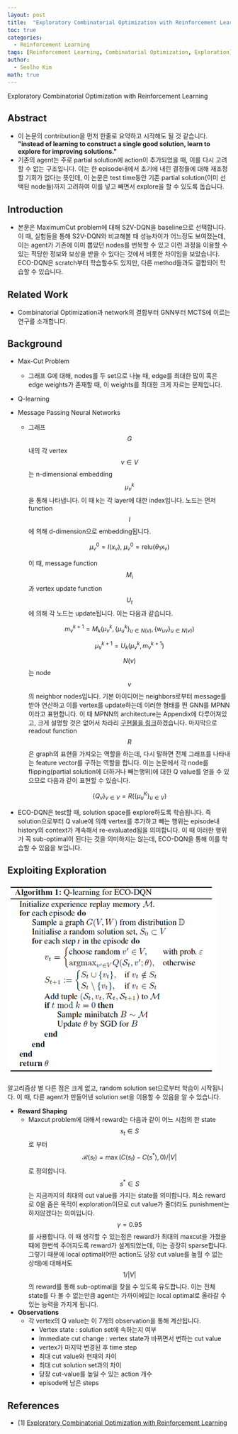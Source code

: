 ```yaml
---
layout: post
title:  "Exploratory Combinatorial Optimization with Reinforcement Learning 논문 리뷰 및 설명"
toc: true
categories: 
  - Reinforcement Learning 
tags: [Reinforcement Learning, Combinatorial Optimization, Exploration]
author:
  - Seolho Kim
math: true
---
```

Exploratory Combinatorial Optimization with Reinforcement Learning

## Abstract
- 이 논문의 contribution을 먼저 한줄로 요약하고 시작해도 될 것 같습니다. **"instead of learning to construct a single good solution, learn to explore for improving solutions."**
- 기존의 agent는 주로 partial solution에 action이 추가되었을 때, 이를 다시 고려할 수 없는 구조입니다. 이는 한 episode내에서 초기에 내린 결정들에 대해 재조정할 기회가 없다는 뜻인데, 이 논문은 test time동안 기존 partial solution(이미 선택된 node들)까지 고려하여 이를 넣고 빼면서 explore을 할 수 있도록 돕습니다.

## Introduction
- 본문은 MaximumCut problem에 대해 S2V-DQN을 baseline으로 선택합니다. 이 때, 실험들을 통해 S2V-DQN와 비교해볼 때 성능차이가 어느정도 보여졌는데, 이는 agent가 기존에 이미 뽑았던 nodes를 번복할 수 있고 이런 과정을 이용할 수 있는 적당한 정보와 보상을 받을 수 있다는 것에서 비롯한 차이임을 보았습니다. ECO-DQN은 scratch부터 학습할수도 있지만, 다른 method들과도 결합되어 학습할 수 있습니다.

## Related Work
- Combinatorial Optimization과 network의 결합부터 GNN부터 MCTS에 이르는 연구를 소개합니다.

## Background
- Max-Cut Problem
  - 그래프 G에 대해, nodes를 두 set으로 나눌 때,  edge를 최대한 많이 혹은 edge weights가 존재할 때, 이 weights를 최대한 크게 자르는 문제입니다.
- Q-learning
- Message Passing Neural Networks
  - 그래프 $$G$$내의 각 vertex $$v \in V$$는 n-dimensional embedding $$\mu^k_v$$을 통해 나타냅니다. 이 때 k는 각 layer에 대한 index입니다. 노드는 먼저 function $$I$$에 의해 d-dimension으로 embedding됩니다.

    $$\mu^0_v= I(x_v), \ \mu^0_v=\mathrm{relu}(\theta_1x_v)$$

    이 때, message function $$M_i$$과 vertex update function $$U_t$$에 의해 각 노드는 update됩니다. 이는 다음과 같습니다. 

    $$m^{k+1}_v = M_k(\mu^k_v, \{\mu^k_u\}_{u \in N(v)},\{w_{uv}\}_{u \in N(v)})$$

    $$\mu^{k+1}_v = U_k(\mu^k_v,m^{k+1}_v)$$

    $$N(v)$$는 node $$v$$의 neighbor nodes입니다. 기본 아이디어는 neighbors로부터 message를 받아 연산하고 이를 vertex를 update하는데 이러한 형태를 띈 GNN를 MPNN이라고 표현합니다. 이 때 MPNN의 architecture는 Appendix에 다루어져있고, 크게 설명할 것은 없어서 차라리 [구현물을 링크](https://github.com/tomdbar/eco-dqn/blob/134df732cbdc32ad840ee2c05079fb2dbb6dd6d0/src/networks/mpnn.py#L79)하겠습니다. 마지막으로 readout function $$R$$은 graph의 표현을 가져오는 역할을 하는데, 다시 말하면 전체 그래프를 나타내는 feature vector를 구하는 역할을 합니다. 이는 논문에서 각 node를 flipping(partial solution에 더하거나 빼는행위)에 대한 Q value를 얻을 수 있으므로 다음과 같이 표현할 수 있습니다. 

    $$\{Q_v\}_{v\in V}= R(\{\mu^K_u\}_{u\in V})$$

- ECO-DQN은 test할 때, solution space를 explore하도록 학습됩니다. 즉 solution으로부터 Q value에 의해 vertex를 추가하고 빼는 행위는 episode내 history의 context가 계속해서 re-evaluated됨을 의미합니다. 이 때 이러한 행위가 꼭 sub-optimal이 된다는 것을 의미하지는 않는데, ECO-DQN을 통해 이를 학습할 수 있음을 보입니다.

## Exploiting Exploration

![eco_dqn](/assets/img/eco_dqn_0.PNG)

알고리즘상 별 다른 점은 크게 없고, random solution set으로부터 학습이 시작됩니다. 이 때, 다른 agent가 만들어낸 solution set을 이용할 수 있음을 알 수 있습니다.

- **Reward Shaping**
  - Maxcut problem에 대해서 reward는 다음과 같이 어느 시점의 한 state $$s_t \in S$$로 부터 $$\mathcal{R}(s_t) = \max(C(s_t)-C(s^*),0)/ \vert V \vert$$로 정의합니다. $$s^* \in S$$는 지금까지의 최대의 cut value를 가지는 state를 의미합니다. 최소 reward로 0을 줌은 목적이 exploration이므로 cut value가 줄더라도 punishment는 하지않겠다는 의미입니다. $$\gamma = 0.95$$를 사용합니다. 이 때 생각할 수 있는점은 reward가 최대의 maxcut을 가졌을 때에 한번씩 주어지도록 reward가 설계되었는데, 이는 굉장히 sparse합니다. 그렇기 때문에 local optimal(어떤 action도 당장 cut value를 높힐 수 없는 상태)에 대해서도 $$1/ \vert V \vert$$의 reward를 통해 sub-optimal을 찾을 수 있도록 유도합니다. 이는 전체 state를 다 볼 수 없는만큼 agent는 가까이에있는 local optimal로 올라갈 수 있는 능력을 가지게 됩니다.
- **Observations**
  - 각 vertex의 Q value는 이 7개의 observation을 통해 계산됩니다.
    - Vertex state : solution set에 속하는지 여부
    - Immediate cut change : vertex state가 바뀌면서 변하는 cut value
    - vertex가 마지막 변경된 후 time step
    - 최대 cut value와 현재의 차이
    - 최대 cut solution set과의 차이
    - 당장 cut-value를 높일 수 있는 action 개수
    - episode에 남은 steps

## References

- [1] [Exploratory Combinatorial Optimization with Reinforcement Learning](https://arxiv.org/abs/1909.04063)